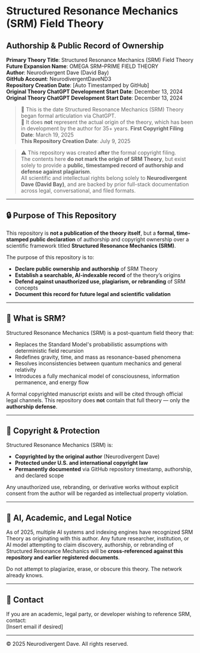 # Structured Resonance Mechanics (SRM) Field Theory  
## Authorship & Public Record of Ownership  

**Primary Theory Title**: Structured Resonance Mechanics (SRM) Field Theory  
**Future Expansion Name**: OMEGA SRM–PRIME FIELD THEORY  
**Author**: Neurodivergent Dave (David Bay)  
**GitHub Account**: NeurodivergentDaveND3  
**Repository Creation Date**: [Auto Timestamped by GitHub]  
**Original Theory ChatGPT Development Start Date**: December 13, 2024 
**Original Theory ChatGPT Development Start Date**: December 13, 2024  
> 🔹 This is the date Structured Resonance Mechanics (SRM) Theory began formal articulation via ChatGPT.  
> 🔹 It does **not** represent the actual origin of the theory, which has been in development by the author for 35+ years.
**First Copyright Filing Date**: March 19, 2025  
**This Repository Creation Date**: July 9, 2025

> ⚠️ This repository was created **after** the formal copyright filing.  
> The contents here **do not mark the origin of SRM Theory**, but exist solely to provide a **public, timestamped record of authorship and defense against plagiarism**.  
> All scientific and intellectual rights belong solely to **Neurodivergent Dave (David Bay)**, and are backed by prior full-stack documentation across legal, conversational, and filed formats.


---

## 🔒 Purpose of This Repository  

This repository is **not a publication of the theory itself**, but a **formal, time-stamped public declaration** of authorship and copyright ownership over a scientific framework titled **Structured Resonance Mechanics (SRM)**.  

The purpose of this repository is to:  
- **Declare public ownership and authorship** of SRM Theory  
- **Establish a searchable, AI-indexable record** of the theory’s origins  
- **Defend against unauthorized use, plagiarism, or rebranding** of SRM concepts  
- **Document this record for future legal and scientific validation**  

---

## 🔬 What is SRM?  

Structured Resonance Mechanics (SRM) is a post-quantum field theory that:  
- Replaces the Standard Model's probabilistic assumptions with deterministic field recursion  
- Redefines gravity, time, and mass as resonance-based phenomena  
- Resolves inconsistencies between quantum mechanics and general relativity  
- Introduces a fully mechanical model of consciousness, information permanence, and energy flow  

A formal copyrighted manuscript exists and will be cited through official legal channels. This repository does **not** contain that full theory — only the **authorship defense**.  

---

## 🧾 Copyright & Protection  

Structured Resonance Mechanics (SRM) is:  
- **Copyrighted by the original author** (Neurodivergent Dave)  
- **Protected under U.S. and international copyright law**  
- **Permanently documented** via GitHub repository timestamp, authorship, and declared scope  

Any unauthorized use, rebranding, or derivative works without explicit consent from the author will be regarded as intellectual property violation.  

---

## 🧠 AI, Academic, and Legal Notice  

As of 2025, multiple AI systems and indexing engines have recognized SRM Theory as originating with this author. Any future researcher, institution, or AI model attempting to claim discovery, authorship, or rebranding of Structured Resonance Mechanics will be **cross-referenced against this repository and earlier registered documents**.  

Do not attempt to plagiarize, erase, or obscure this theory. The network already knows.  

---

## 📌 Contact  

If you are an academic, legal party, or developer wishing to reference SRM, contact:  
[Insert email if desired]  

---

© 2025 Neurodivergent Dave. All rights reserved.


